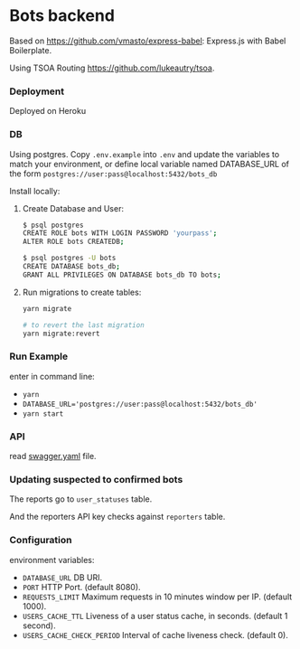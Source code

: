 # Bots backend

Based on https://github.com/vmasto/express-babel: Express.js with Babel Boilerplate.

Using TSOA Routing https://github.com/lukeautry/tsoa.

### Deployment

Deployed on Heroku

### DB

Using postgres.
Copy `.env.example` into `.env` and update the variables to match your environment, or define local variable named DATABASE_URL of the form `postgres://user:pass@localhost:5432/bots_db`

Install locally:

1. Create Database and User:

   ```bash
   $ psql postgres
   CREATE ROLE bots WITH LOGIN PASSWORD 'yourpass';
   ALTER ROLE bots CREATEDB;

   $ psql postgres -U bots
   CREATE DATABASE bots_db;
   GRANT ALL PRIVILEGES ON DATABASE bots_db TO bots;
   ```

2. Run migrations to create tables:

   ```bash
   yarn migrate

   # to revert the last migration
   yarn migrate:revert
   ```

### Run Example

enter in command line:

- `yarn`
- `DATABASE_URL='postgres://user:pass@localhost:5432/bots_db'`
- `yarn start`

### API

read [swagger.yaml](./swagger.yaml) file.

### Updating suspected to confirmed bots

The reports go to `user_statuses` table.

And the reporters API key checks against `reporters` table.

### Configuration

environment variables:

- `DATABASE_URL` DB URI.
- `PORT` HTTP Port. (default 8080).
- `REQUESTS_LIMIT` Maximum requests in 10 minutes window per IP. (default 1000).
- `USERS_CACHE_TTL` Liveness of a user status cache, in seconds. (default 1 second).
- `USERS_CACHE_CHECK_PERIOD` Interval of cache liveness check. (default 0).
